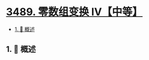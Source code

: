 # [3489. 零数组变换 IV【中等】](https://github.com/Tdahuyou/TNotes.leetcode/tree/main/notes/3489.%20%E9%9B%B6%E6%95%B0%E7%BB%84%E5%8F%98%E6%8D%A2%20IV%E3%80%90%E4%B8%AD%E7%AD%89%E3%80%91)

<!-- region:toc -->

- [1. 📝 概述](#1--概述)

<!-- endregion:toc -->

## 1. 📝 概述
